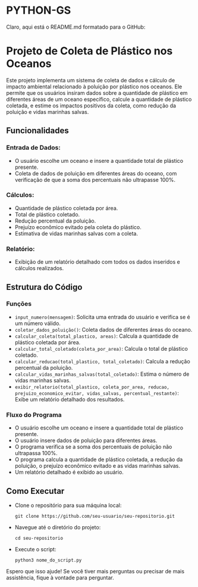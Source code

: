 # PYTHON-GS
Claro, aqui está o README.md formatado para o GitHub:


# Projeto de Coleta de Plástico nos Oceanos

Este projeto implementa um sistema de coleta de dados e cálculo de impacto ambiental relacionado à poluição por plástico nos oceanos. Ele permite que os usuários insiram dados sobre a quantidade de plástico em diferentes áreas de um oceano específico, calcule a quantidade de plástico coletada, e estime os impactos positivos da coleta, como redução da poluição e vidas marinhas salvas.

## Funcionalidades

### Entrada de Dados:

- O usuário escolhe um oceano e insere a quantidade total de plástico presente.
- Coleta de dados de poluição em diferentes áreas do oceano, com verificação de que a soma dos percentuais não ultrapasse 100%.

### Cálculos:

- Quantidade de plástico coletada por área.
- Total de plástico coletado.
- Redução percentual da poluição.
- Prejuízo econômico evitado pela coleta do plástico.
- Estimativa de vidas marinhas salvas com a coleta.

### Relatório:

- Exibição de um relatório detalhado com todos os dados inseridos e cálculos realizados.

## Estrutura do Código

### Funções

- `input_numero(mensagem)`: Solicita uma entrada do usuário e verifica se é um número válido.
- `coletar_dados_poluição()`: Coleta dados de diferentes áreas do oceano.
- `calcular_coleta(total_plastico, areas)`: Calcula a quantidade de plástico coletada por área.
- `calcular_total_coletado(coleta_por_area)`: Calcula o total de plástico coletado.
- `calcular_reducao(total_plastico, total_coletado)`: Calcula a redução percentual da poluição.
- `calcular_vidas_marinhas_salvas(total_coletado)`: Estima o número de vidas marinhas salvas.
- `exibir_relatorio(total_plastico, coleta_por_area, reducao, prejuizo_economico_evitar, vidas_salvas, percentual_restante)`: Exibe um relatório detalhado dos resultados.

### Fluxo do Programa

- O usuário escolhe um oceano e insere a quantidade total de plástico presente.
- O usuário insere dados de poluição para diferentes áreas.
- O programa verifica se a soma dos percentuais de poluição não ultrapassa 100%.
- O programa calcula a quantidade de plástico coletada, a redução da poluição, o prejuízo econômico evitado e as vidas marinhas salvas.
- Um relatório detalhado é exibido ao usuário.

## Como Executar

- Clone o repositório para sua máquina local:
  ```
  git clone https://github.com/seu-usuario/seu-repositorio.git
  ```
- Navegue até o diretório do projeto:
  ```
  cd seu-repositorio
  ```
- Execute o script:
  ```
  python3 nome_do_script.py
  ```
Espero que isso ajude! Se você tiver mais perguntas ou precisar de mais assistência, fique à vontade para perguntar.
